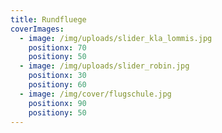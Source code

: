 ```yaml
---
title: Rundfluege
coverImages:
  - image: /img/uploads/slider_kla_lommis.jpg
    positionx: 70
    positiony: 50
  - image: /img/uploads/slider_robin.jpg
    positionx: 30
    positiony: 60
  - image: /img/cover/flugschule.jpg
    positionx: 90
    positiony: 50
---
```

